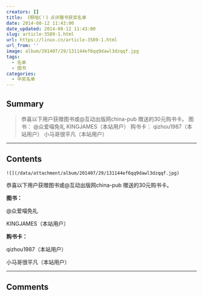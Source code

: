 ```yaml
---
creators: []
title: 《啊哈C！》点评赠书获奖名单
date: 2014-08-12 11:43:00
date_updated: 2014-08-12 11:43:00
slug: article-3589-1.html
url: https://linux.cn/article-3589-1.html
url_from: ''
image: album/201407/29/131144ef6qq9dawl3dzqqf.jpg
tags:
  - 名单
  - 图书
categories:
  - 中奖名单
---
```


## Summary

> 恭喜以下用户获赠图书或@互动出版网china-pub 赠送的30元购书卡。 图书： @众爱喵免礼 KINGJAMES（本站用户） 购书卡： qizhou1987（本站用户） 小马哥很平凡（本站用户）

***

<!-- more -->

## Contents

`![](/data/attachment/album/201407/29/131144ef6qq9dawl3dzqqf.jpg)`

恭喜以下用户获赠图书或@互动出版网china-pub 赠送的30元购书卡。

**图书：**

@众爱喵免礼 

KINGJAMES（本站用户）

**购书卡：**

qizhou1987（本站用户）

小马哥很平凡（本站用户）

***

## Comments
